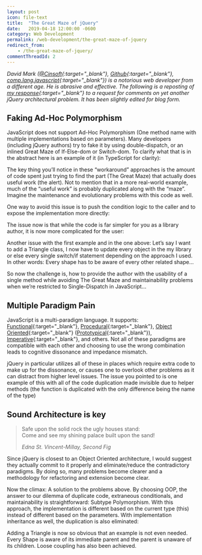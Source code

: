 ```yaml
---
layout: post
icon: file-text
title:  "The Great Maze of jQuery"
date:   2019-04-18 12:00:00 -0600
category: Web Development
permalink: /web-development/the-great-maze-of-jquery
redirect_from:
    - /the-great-maze-of-jquery/
commentThreadId: 2
---
```


*David Mark ([@Cinsoft](https://twitter.com/Cinsoft){:target="_blank"}, [Github](https://github.com/david-mark){:target="_blank"}, [comp.lang.javascript](https://groups.google.com/forum/#!profile/comp.lang.javascript/APn2wQdow28xcHDrDggfWTU5hXOy7oRk11vZM0N4N-idI7HJycIOyoXWIDEZoK6_MEPc2ywEyeeK){:target="_blank"}) is a notorious web developer from a different age. He is abrasive and effective. The following is a reposting of [my response](https://gist.github.com/mlhaufe/a7d7469db14b3b006e6cdf15e5669d80){:target="_blank"} to a request for comments on yet another jQuery architectural problem. It has been slightly edited for blog form.*

## Faking Ad-Hoc Polymorphism

JavaScript does not support Ad-Hoc Polymorphism (One method name with multiple implementations based on parameters). Many developers (including jQuery authors) try to fake it by using double-dispatch, or an inlined Great Maze of If-Else-dom or Switch-dom. To clarify what that is in the abstract here is an example of it (in TypeScript for clarity):

<script src="https://gist.github.com/mlhaufe/fe6cfe394954f4bc7afaff8e54c01b88.js?file=example-1.js"></script>

The key thing you’ll notice in these “workaround” approaches is the amount of code spent just trying to find the part (The Great Maze) that actually does useful work (the alert). Not to mention that in a more real-world example, much of the “useful work” is probably duplicated along with the “maze”. Imagine the maintenance and evolutionary problems with this code as well.

One way to avoid this issue is to push the condition logic to the caller and to expose the implementation more directly:

<script src="https://gist.github.com/mlhaufe/fe6cfe394954f4bc7afaff8e54c01b88.js?file=example-2.js"></script>

The issue now is that while the code is far simpler for you as a library author, it is now more complicated for the user:

<script src="https://gist.github.com/mlhaufe/fe6cfe394954f4bc7afaff8e54c01b88.js?file=example-3.js"></script>

Another issue with the first example and in the one above: Let’s say I want to add a Triangle class, I now have to update every object in the my library or else every single switch/if statement depending on the approach I used. In other words: Every shape has to be aware of every other related shape…

So now the challenge is, how to provide the author with the usability of a single method while avoiding The Great Maze and maintainability problems when we’re restricted to Single-Dispatch in JavaScript…

## Multiple Paradigm Pain

JavaScript is a multi-paradigm language. It supports: [Functional](https://en.wikipedia.org/wiki/Functional_programming){:target="_blank"}, [Procedural](https://en.wikipedia.org/wiki/Procedural_programming){:target="_blank"}, [Object Oriented](https://en.wikipedia.org/wiki/Object-oriented_programming){:target="_blank"} ([Prototypical](https://en.wikipedia.org/wiki/Prototype-based_programming){:taret="_blank"}), [Imperative](https://en.wikipedia.org/wiki/Imperative_programming){:target="_blank"}, and others. Not all of these paradigms are compatible with each other and choosing to use the wrong combination leads to cognitive dissonance and impedance mismatch.

jQuery in particular utilizes all of these in places which require extra code to make up for the dissonance, or causes one to overlook other problems as it can distract from higher level issues. The issue you pointed to is one example of this with all of the code duplication made invisible due to helper methods (the function is duplicated with the only difference being the name of the type)

## Sound Architecture is key

> Safe upon the solid rock the ugly houses stand:<br>
> Come and see my shining palace built upon the sand!
>
> <cite>Edna St. Vincent-Millay, Second Fig</cite>

Since jQuery is closest to an Object Oriented architecture, I would suggest they actually commit to it properly and eliminate/reduce the contradictory paradigms. By doing so, many problems become clearer and a methodology for refactoring and extension become clear.

Now the climax: A solution to the problems above. By choosing OOP, the answer to our dilemma of duplicate code, extraneous conditionals, and maintainability is straightforward: Subtype Polymorphism. With this approach, the implementation is different based on the current type (this) instead of different based on the parameters. With implementation inheritance as well, the duplication is also eliminated:

<script src="https://gist.github.com/mlhaufe/fe6cfe394954f4bc7afaff8e54c01b88.js?file=example-4.js"></script>

Adding a Triangle is now so obvious that an example is not even needed. Every Shape is aware of its immediate parent and the parent is unaware of its children. Loose coupling has also been achieved.

